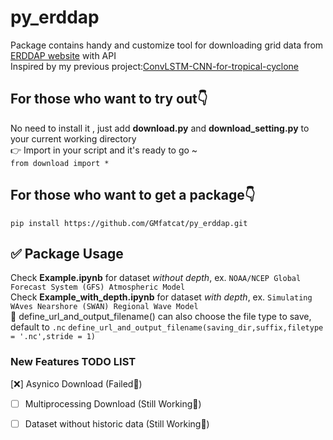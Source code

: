 # py_erddap
Package contains handy and customize tool for downloading grid data from [ERDDAP website](https://pae-paha.pacioos.hawaii.edu/erddap/griddap) with API  
Inspired by my previous project:[ConvLSTM-CNN-for-tropical-cyclone](https://github.com/GMfatcat/ConvLSTM-CNN-for-tropical-cyclone)

## For those who want to try out:point_down: ##  
No need to install it , just add **download.py** and **download_setting.py** to your current working directory  
:point_right: Import in your script and it's ready to go ~  
`
from download import *
`

## For those who want to get a package:point_down: ## 
`
pip install https://github.com/GMfatcat/py_erddap.git
`

## :white_check_mark: Package Usage ##
Check **Example.ipynb** for dataset *without depth*, ex. `NOAA/NCEP Global Forecast System (GFS) Atmospheric Model`  
Check **Example_with_depth.ipynb** for dataset *with depth*, ex. `Simulating WAves Nearshore (SWAN) Regional Wave Model`  
:orange_book: define_url_and_output_filename() can also choose the file type to save, default to `.nc` 
`define_url_and_output_filename(saving_dir,suffix,filetype = '.nc',stride = 1)`

### New Features TODO LIST
[:x:] Asynico Download (Failed:bug:)
- [ ] Multiprocessing Download (Still Working:bicyclist:)
- [ ] Dataset without historic data (Still Working:bicyclist:)



